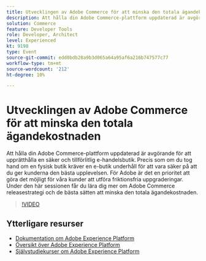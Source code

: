 ```yaml
---
title: Utvecklingen av Adobe Commerce för att minska den totala ägandekostnaden
description: Att hålla din Adobe Commerce-plattform uppdaterad är avgörande för att upprätthålla en säker och tillförlitlig e-handelsbutik. Precis som om du tog hand om en fysisk butik kräver en e-butik underhåll för att vara säker på att du ger kunderna den bästa upplevelsen.  För Adobe är det en prioritet att göra det möjligt för våra kunder att utföra friktionsfria uppgraderingar. Under den här sessionen får du lära dig mer om Adobe Commerce releasestrategi och de bästa sätten att minska den totala ägandekostnaden.
solution: Commerce
feature: Developer Tools
role: Developer, Architect
level: Experienced
kt: 9198
type: Event
source-git-commit: edd0bdb28a9b3d065a64a95af6a216b747577c77
workflow-type: tm+mt
source-wordcount: '212'
ht-degree: 10%

---
```


# Utvecklingen av Adobe Commerce för att minska den totala ägandekostnaden

Att hålla din Adobe Commerce-plattform uppdaterad är avgörande för att upprätthålla en säker och tillförlitlig e-handelsbutik. Precis som om du tog hand om en fysisk butik kräver en e-butik underhåll för att vara säker på att du ger kunderna den bästa upplevelsen.  För Adobe är det en prioritet att göra det möjligt för våra kunder att utföra friktionsfria uppgraderingar. Under den här sessionen får du lära dig mer om Adobe Commerce releasestrategi och de bästa sätten att minska den totala ägandekostnaden.

>[!VIDEO](https://video.tv.adobe.com/v/337765/?quality=12&learn=on&hidetitle=true)

## Ytterligare resurser

- [Dokumentation om Adobe Experience Platform](https://experienceleague.adobe.com/docs/experience-platform.html)
- [Översikt över Adobe Experience Platform](https://experienceleague.adobe.com/docs/experience-platform/landing/home.html)
- [Självstudiekurser om Adobe Experience Platform](https://experienceleague.adobe.com/docs/platform-learn/tutorials/overview.html?lang=sv)
